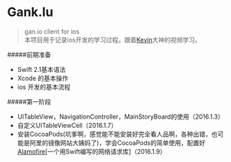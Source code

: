# Gank.lu
>gan.io client for ios  
>本项目用于记录ios开发的学习过程。跟着[Kevin](https://github.com/kevinzhow)大神的视频学习。

#####前期准备
- Swift 2.1基本语法
- Xcode 的基本操作
- ios 开发的基本流程

#####第一阶段
- UITableView，NavigationController，MainStoryBoard的使用（2016.1.3）
- 自定义UITableViewCell（2016.1.7）
- 安装CocoaPods(坑爹啊，感觉能不能安装好完全看人品啊，各种出错，也可能是阿里的镜像网站大姨妈了)，学会CocoaPods的简单使用，配置好[Alamofire](https://github.com/Alamofire/Alamofire)[一个用Swift编写的网络请求库]（2016.1.9）

